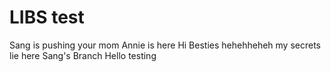# LIBS test
 Sang is pushing
your mom
Annie is here
Hi Besties
hehehheheh my secrets lie here
Sang's Branch
Hello testing
